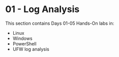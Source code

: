 # 01 - Log Analysis
This section contains Days 01-05 Hands-On labs in:
- Linux
- Windows
- PowerShell
- UFW log analysis 